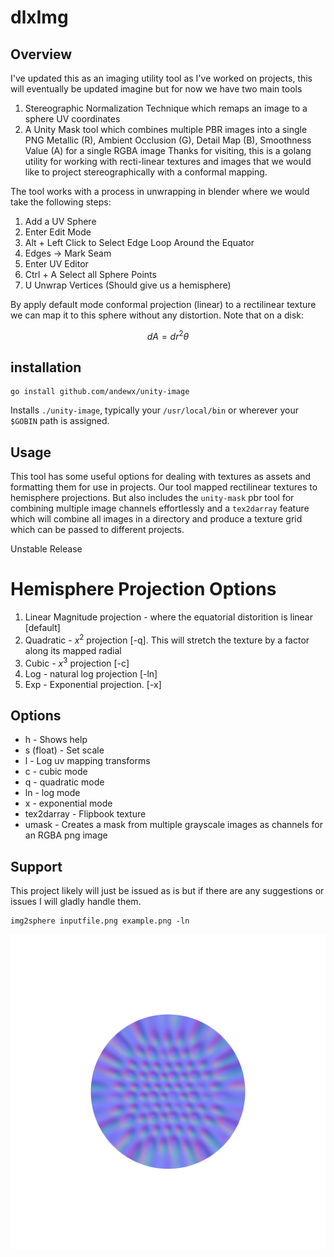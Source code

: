 # dlxImg


## Overview

I've updated this as an imaging utility tool as I've worked on projects, this will eventually be updated imagine but for now we have two main tools

1. Stereographic Normalization Technique which remaps an image to a sphere UV coordinates
2. A Unity Mask tool which combines multiple PBR images into a single PNG Metallic (R), Ambient Occlusion (G), Detail Map (B), Smoothness Value (A) for a single RGBA image
Thanks for visiting, this is a golang utility for working with recti-linear textures and images that we would like to project stereographically with a conformal mapping.

The tool works with a process in unwrapping in blender where we would take the following steps:

1. Add a UV Sphere
2. Enter Edit Mode
3. Alt + Left Click to Select Edge Loop Around the Equator
4. Edges -> Mark Seam
5. Enter UV Editor
6. Ctrl + A Select all Sphere Points
7. U Unwrap Vertices (Should give us a hemisphere)

By apply default mode conformal projection (linear) to a rectilinear texture we can map it to this sphere without any distortion. Note that on a disk:

$$ dA = dr^2 \theta $$


## installation

```
go install github.com/andewx/unity-image
```

Installs `./unity-image`, typically your  `/usr/local/bin` or wherever your `$GOBIN` path is assigned.

## Usage

This tool has some useful options for dealing with textures as assets and formatting them for use in projects. Our tool mapped rectilinear textures to hemisphere projections. But also includes the `unity-mask` pbr tool for combining multiple image channels effortlessly and a `tex2darray` feature which will combine all images in a directory and produce a texture grid which can be passed to different projects.

Unstable Release


# Hemisphere Projection Options

1. Linear Magnitude projection - where the equatorial distorition is linear [default]
2. Quadratic - $x^2$ projection [-q]. This will stretch the texture by a factor along its mapped radial
3. Cubic - $x^3$ projection [-c]
4. Log - natural log projection [-ln]
5. Exp - Exponential projection. [-x]

## Options

- h - Shows help
- s (float) - Set scale
- l - Log uv mapping transforms
- c - cubic mode
- q - quadratic mode
- ln - log mode
- x - exponential mode
- tex2darray - Flipbook texture 
- umask - Creates a mask from multiple grayscale images as channels for an RGBA png image


## Support

This project likely will just be issued as is but if there are any suggestions or issues I will gladly handle them.

```
img2sphere inputfile.png example.png -ln
```

![Example](example.png)



